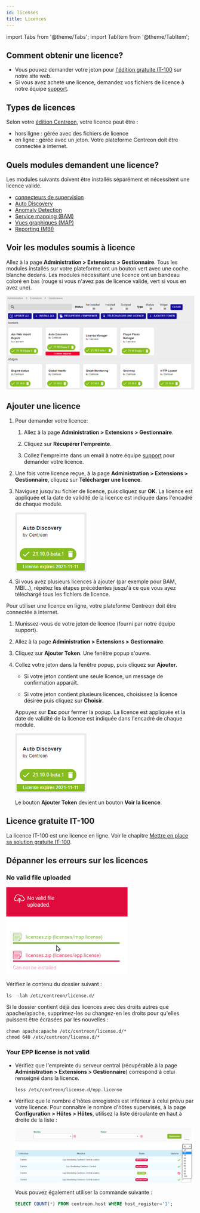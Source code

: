 ```yaml
---
id: licenses
title: Licences
---
```

import Tabs from '@theme/Tabs';
import TabItem from '@theme/TabItem';


## Comment obtenir une licence?

* Vous pouvez demander votre jeton pour [l'édition gratuite IT-100](../getting-started/it100.md) sur notre site web.
* Si vous avez acheté une licence, demandez vos fichiers de licence à notre équipe [support](https://support.centreon.com).

## Types de licences

Selon votre [édition Centreon](https://www.centreon.com/editions/), votre licence peut être :
- hors ligne : gérée avec des fichiers de licence
- en ligne : gérée avec un jeton. Votre plateforme Centreon doit être connectée à internet.

## Quels modules demandent une licence?

Les modules suivants doivent être installés séparément et nécessitent une licence valide.

- [connecteurs de supervision](../monitoring/pluginpacks.md#installation)
- [Auto Discovery](../monitoring/discovery/installation.md)
- [Anomaly Detection](../monitoring/anomaly-detection.md)
- [Service mapping (BAM)](../service-mapping/install.md)
- [Vues graphiques (MAP)](../graph-views/install.md)
- [Reporting (MBI)](../reporting/installation.md)

## Voir les modules soumis à licence

Allez à la page **Administration > Extensions > Gestionnaire**. Tous les modules installés sur votre plateforme ont un bouton vert avec une coche blanche dedans. Les modules nécessitant une licence ont un bandeau coloré en bas (rouge si vous n'avez pas de licence valide, vert si vous en avez une).

![image](../assets/administration/licenses.png)

## Ajouter une licence

<Tabs groupId="sync">
<TabItem value="Licences hors ligne" label="Licences hors ligne">

1. Pour demander votre licence:

    1. Allez à la page **Administration > Extensions > Gestionnaire**.

    2. Cliquez sur **Récupérer l'empreinte**.

    3. Collez l'empreinte dans un email à notre équipe [support](mailto:support@centreon.com) pour demander votre licence.

2. Une fois votre licence reçue, à la page **Administration > Extensions > Gestionnaire**, cliquez sur **Télécharger une licence**.

5. Naviguez jusqu'au fichier de licence, puis cliquez sur **OK**. La licence est appliquée et la date de validité de la licence est indiquée dans l'encadré de chaque module.

    ![image](../assets/administration/license_valid.png)

6. Si vous avez plusieurs licences à ajouter (par exemple pour BAM, MBI...), répétez les étapes précédentes jusqu'à ce que vous ayez téléchargé tous les fichiers de licence.

</TabItem>
<TabItem value="Licences en ligne" label="Licences en ligne">

Pour utiliser une licence en ligne, votre plateforme Centreon doit être connectée à internet.

1. Munissez-vous de votre jeton de licence (fourni par notre équipe support).

2. Allez à la page **Administration > Extensions > Gestionnaire**.

3. Cliquez sur **Ajouter Token**. Une fenêtre popup s'ouvre.

4. Collez votre jeton dans la fenêtre popup, puis cliquez sur **Ajouter**. 

    - Si votre jeton contient une seule licence, un message de confirmation apparaît.

    - Si votre jeton contient plusieurs licences, choisissez la licence désirée puis cliquez sur **Choisir**.

    Appuyez sur **Esc** pour fermer la popup. La licence est appliquée et la date de validité de la licence est indiquée dans l'encadré de chaque module.

    ![image](../assets/administration/license_valid.png)

    Le bouton **Ajouter Token** devient un bouton **Voir la licence**.

</TabItem>
</Tabs>

## Licence gratuite IT-100

La licence IT-100 est une licence en ligne. Voir le chapitre [Mettre en place sa solution gratuite IT-100](../getting-started/it100.md).

## Dépanner les erreurs sur les licences

### No valid file uploaded

![image](../assets/administration/license_not_valid.png)

Vérifiez le contenu du dossier suivant :

```shell
ls  -lah /etc/centreon/license.d/
```
Si le dossier contient déjà des licences avec des droits autres que apache/apache, supprimez-les ou changez-en les droits pour qu'elles puissent être écrasées par les nouvelles :

```shell
chown apache:apache /etc/centreon/license.d/*
chmod 640 /etc/centreon/license.d/*
```

### Your EPP license is not valid

* Vérifiez que l'empreinte du serveur central (récupérable à la page **Administration > Extensions > Gestionnaire**) correspond à celui renseigné dans la licence.

    ```shell
    less /etc/centreon/license.d/epp.license
    ```

* Vérifiez que le nombre d'hôtes enregistrés est inférieur à celui prévu par votre licence. 
Pour connaître le nombre d'hôtes supervisés, à la page **Configuration > Hôtes > Hôtes**, utilisez la liste déroulante en haut à droite de la liste :

  ![image](../assets/administration/number-of-hosts.png)

  Vous pouvez également utiliser la commande suivante :

  ```sql
  SELECT COUNT(*) FROM centreon.host WHERE host_register='1';
  ```
